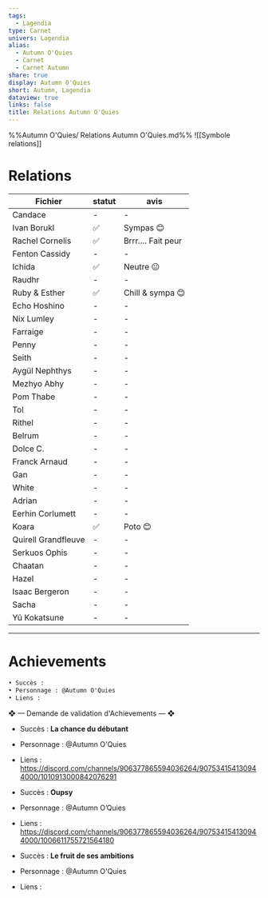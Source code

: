 ```yaml
---
tags:
  - Lagendia
type: Carnet
univers: Lagendia
alias:
  - Autumn O'Quies
  - Carnet
  - Carnet Autumn
share: true
display: Autumn O'Quies
short: Autumn, Lagendia
dataview: true
links: false
title: Relations Autumn O'Quies
---
```



%%Autumn O'Quies/ Relations Autumn O'Quies.md%%
![[Symbole relations]]
# Relations
| Fichier                                                                                            | statut | avis              |
| -------------------------------------------------------------------------------------------------- | ------ | ----------------- |
| Candace                             | \-     | \-                |
| Ivan Borukl                     | ✅      | Sympas 😊         |
| Rachel Cornelis             | ✅      | Brrr…. Fait peur  |
| Fenton Cassidy              | \-     | \-                |
| Ichida                              | ✅      | Neutre 😐         |
| Raudhr                              | \-     | \-                |
| Ruby & Esther                | ✅      | Chill & sympa  😊 |
| Echo Hoshino             | \-     | \-                |
| Nix Lumley                 | \-     | \-                |
| Farraige                     | \-     | \-                |
| Penny                           | \-     | \-                |
| Seith                           | \-     | \-                |
| Aygül Nephthys         | \-     | \-                |
| Mezhyo Abhy               | \-     | \-                |
| Pom Thabe                   | \-     | \-                |
| Tol                               | \-     | \-                |
| Rithel                         | \-     | \-                |
| Belrum                          | \-     | \-                |
| Dolce C.                      | \-     | \-                |
| Franck Arnaud            | \-     | \-                |
| Gan                                | \-     | \-                |
| White                            | \-     | \-                |
| Adrian                           | \-     | \-                |
| Eerhin Corlumett       | \-     | \-                |
| Koara                             | ✅      | Poto 😊           |
| Quirell Grandfleuve | \-     | \-                |
| Serkuos Ophis             | \-     | \-                |
| Chaatan                        | \-     | \-                |
| Hazel                            | \-     | \-                |
| Isaac Bergeron          | \-     | \-                |
| Sacha                            | \-     | \-                |
| Yû Kokatsune              | \-     | \-                |




---
# Achievements
```md
• Succès :
• Personnage : @Autumn O'Quies
• Liens : 
```

❖ — Demande de validation d'Achievements — ❖
- Succès : **La chance du débutant**
- Personnage : @Autumn O'Quies
- Liens : https://discord.com/channels/906377865594036264/907534154130944000/1010913000842076291

- Succès : **Oupsy**
- Personnage : @Autumn O’Quies
- Liens : https://discord.com/channels/906377865594036264/907534154130944000/1006611755721564180

- Succès : **Le fruit de ses ambitions**
- Personnage : @Autumn O'Quies
- Liens :